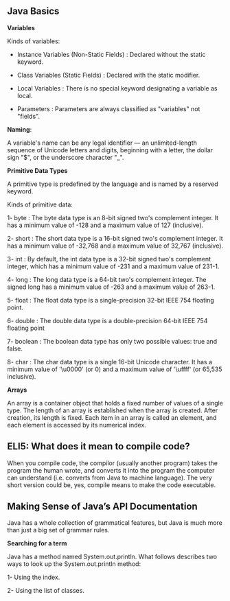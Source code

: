## Java Basics 

**Variables**

Kinds of variables:

- Instance Variables (Non-Static Fields) :  Declared without the static keyword.

- Class Variables (Static Fields) : Declared with the static modifier.

- Local Variables : There is no special keyword designating a variable as local.

- Parameters : Parameters are always classified as "variables" not "fields".


**Naming**:

A variable's name can be any legal identifier — an unlimited-length sequence of Unicode letters and digits, beginning with a letter, the dollar sign "$", or the underscore character "_". 

**Primitive Data Types**

A primitive type is predefined by the language and is named by a reserved keyword.

Kinds of primitive data:

1- byte : The byte data type is an 8-bit signed two's complement integer. It has a minimum value of -128 and a maximum value of 127 (inclusive).

2- short : The short data type is a 16-bit signed two's complement integer. It has a minimum value of -32,768 and a maximum value of 32,767 (inclusive). 

3- int : By default, the int data type is a 32-bit signed two's complement integer, which has a minimum value of -231 and a maximum value of 231-1.

4- long : The long data type is a 64-bit two's complement integer. The signed long has a minimum value of -263 and a maximum value of 263-1.

5- float : The float data type is a single-precision 32-bit IEEE 754 floating point. 

6- double : The double data type is a double-precision 64-bit IEEE 754 floating point

7- boolean : The boolean data type has only two possible values: true and false.

8- char : The char data type is a single 16-bit Unicode character. It has a minimum value of '\u0000' (or 0) and a maximum value of '\uffff' (or 65,535 inclusive).

**Arrays**

An array is a container object that holds a fixed number of values of a single type. The length of an array is established when the array is created. After creation, its length is fixed. Each item in an array is called an element, and each element is accessed by its numerical index.


## ELI5: What does it mean to compile code?

When you compile code, the compilor (usually another program) takes the program the human wrote, and converts it into the program the computer can understand (i.e. converts from Java to machine language). The very short version could be, yes, compile means to make the code executable.


## Making Sense of Java’s API Documentation

Java has a whole collection of grammatical features, but Java is much more than just a big set of grammar rules.

**Searching for a term**

Java has a method named System.out.println. What follows describes two ways to look up the System.out.println method:

1- Using the index.

2- Using the list of classes.